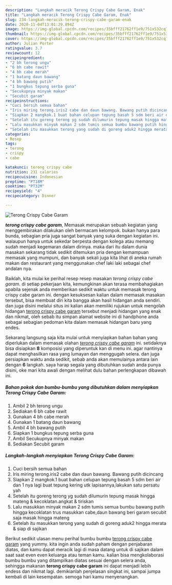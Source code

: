 ```yaml
---
description: "Langkah meracik Terong Crispy Cabe Garam, Enak"
title: "Langkah meracik Terong Crispy Cabe Garam, Enak"
slug: 234-langkah-meracik-terong-crispy-cabe-garam-enak
date: 2020-11-04T13:01:29.894Z
image: https://img-global.cpcdn.com/recipes/35bfff21762ff1e9/751x532cq70/terong-crispy-cabe-garam-foto-resep-utama.jpg
thumbnail: https://img-global.cpcdn.com/recipes/35bfff21762ff1e9/751x532cq70/terong-crispy-cabe-garam-foto-resep-utama.jpg
cover: https://img-global.cpcdn.com/recipes/35bfff21762ff1e9/751x532cq70/terong-crispy-cabe-garam-foto-resep-utama.jpg
author: Julian Porter
ratingvalue: 3.7
reviewcount: 12
recipeingredient:
- "2 bh terong ungu"
- "6 bh cabe rawit"
- "4 bh cabe merah"
- "1 batang daun bawang"
- "4 bh bawang putih"
- "1 bungkus tepung serba guna"
- "Secukupnya minyak makan"
- "Secubit garam"
recipeinstructions:
- "Cuci bersih semua bahan"
- "Iris miring terong.iris2 cabe dan daun bawang. Bawang putih dicincang"
- "Siapkan 2 mangkok.1 buat bahan celupan tepung basah 5 sdm beri air dan 1 nya lagi buat tepung kering utk lapisannya,lakukan satu persatu yah"
- "Setelah itu goreng terong yg sudah dilumurin tepung masak hingga mateng &amp; kecoklatan.angkat &amp; tiriskan"
- "Lalu masukkan minyak makan 2 sdm tumis semua bumbu bawang putih hingga kecoklatan trus masukkan cabe,daun bawang beri garam secubit saja masak hingga mateng"
- "Setelah itu masukkan terong yang sudah di goreng aduk2 hingga merata &amp; siap di sajikan"
categories:
- Resep
tags:
- terong
- crispy
- cabe

katakunci: terong crispy cabe 
nutrition: 231 calories
recipecuisine: Indonesian
preptime: "PT18M"
cooktime: "PT32M"
recipeyield: "4"
recipecategory: Dinner

---
```



![Terong Crispy Cabe Garam](https://img-global.cpcdn.com/recipes/35bfff21762ff1e9/751x532cq70/terong-crispy-cabe-garam-foto-resep-utama.jpg)

<b><i>terong crispy cabe garam</i></b>, Memasak merupakan sebuah kegiatan yang menggembirakan dilakukan oleh bermacam kelompok. bukan hanya para bunda, sebagian pria juga sangat banyak yang suka dengan kegiatan ini. walaupun hanya untuk sekedar berpesta dengan kolega atau memang sudah menjadi kegemaran dalam dirinya. maka dari itu dalam dunia masakan sekarang tidak sedikit ditemukan pria dengan kemampuan memasak yang mumpuni, dan banyak sekali juga kita lihat di aneka rumah makan dan restaurant yang menggunakan chef laki laki sebagai chef andalan nya.



Baiklah, kita mulai ke perihal resep resep masakan <i>terong crispy cabe garam</i>. di setiap pekerjaan kita, kemungkinan akan terasa membahagiakan apabila sejenak anda memberikan sedikit waktu untuk memasak terong crispy cabe garam ini. dengan kesuksesan kalian dalam memasak masakan tersebut, bisa membuat diri kita bangga akan hasil hidangan anda sendiri. dan juga disini melalui situs ini kalian akan memiliki rujukan untuk mengolah hidangan <u>terong crispy cabe garam</u> tersebut menjadi hidangan yang enak dan nikmat, oleh sebab itu simpan alamat website ini di handphone anda sebagai sebagian pedoman kita dalam memasak hidangan baru yang endes.


Sekarang langsung saja kita mulai untuk menyiapkan bahan bahan yang diperlukan dalam memasak olahan <u><i>terong crispy cabe garam</i></u> ini. setidaknya bisa disiapkan <b>8</b> komposisi yang diperuntuk kan di menu ini. agar nantinya dapat menghasilkan rasa yang lumayan dan menggugah selera. dan juga persiapkan waktu anda sedikit, sebab anda akan memulainya antara lain dengan <b>6</b> langkah. saya harap segala yang dibutuhkan sudah anda punya disini, oke mari kita awali dengan melihat dulu bahan perlengkapan dibawah ini.

<!--inarticleads1-->

##### Bahan pokok dan bumbu-bumbu yang dibutuhkan dalam menyiapkan Terong Crispy Cabe Garam:

1. Ambil 2 bh terong ungu
1. Sediakan 6 bh cabe rawit
1. Gunakan 4 bh cabe merah
1. Gunakan 1 batang daun bawang
1. Ambil 4 bh bawang putih
1. Siapkan 1 bungkus tepung serba guna
1. Ambil Secukupnya minyak makan
1. Sediakan Secubit garam




<!--inarticleads2-->

##### Langkah-langkah menyiapkan Terong Crispy Cabe Garam:

1. Cuci bersih semua bahan
1. Iris miring terong.iris2 cabe dan daun bawang. Bawang putih dicincang
1. Siapkan 2 mangkok.1 buat bahan celupan tepung basah 5 sdm beri air dan 1 nya lagi buat tepung kering utk lapisannya,lakukan satu persatu yah
1. Setelah itu goreng terong yg sudah dilumurin tepung masak hingga mateng &amp; kecoklatan.angkat &amp; tiriskan
1. Lalu masukkan minyak makan 2 sdm tumis semua bumbu bawang putih hingga kecoklatan trus masukkan cabe,daun bawang beri garam secubit saja masak hingga mateng
1. Setelah itu masukkan terong yang sudah di goreng aduk2 hingga merata &amp; siap di sajikan




Berikut sedikit ulasan menu perihal bumbu bumbu <u>terong crispy cabe garam</u> yang yummy. kita ingin anda sudah paham dengan penjabaran diatas, dan kamu dapat meracik lagi di masa datang untuk di sajikan dalam saat saat even even keluarga atau teman kamu. kalian bisa mengkolaborasi bumbu bumbu yang ditampilkan diatas sesuai dengan selera anda, sehingga makanan <b>terong crispy cabe garam</b> ini dapat menjadi lebih endess dan nikmat lagi. demikianlah penjelasan singkat ini, sampai jumpa kembali di lain kesempatan. semoga hari kamu menyenangkan.
